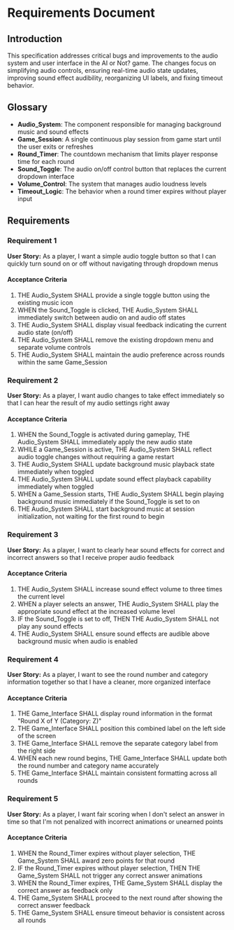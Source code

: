 # Requirements Document

## Introduction

This specification addresses critical bugs and improvements to the audio system and user interface in the AI or Not? game. The changes focus on simplifying audio controls, ensuring real-time audio state updates, improving sound effect audibility, reorganizing UI labels, and fixing timeout behavior.

## Glossary

- **Audio_System**: The component responsible for managing background music and sound effects
- **Game_Session**: A single continuous play session from game start until the user exits or refreshes
- **Round_Timer**: The countdown mechanism that limits player response time for each round
- **Sound_Toggle**: The audio on/off control button that replaces the current dropdown interface
- **Volume_Control**: The system that manages audio loudness levels
- **Timeout_Logic**: The behavior when a round timer expires without player input

## Requirements

### Requirement 1

**User Story:** As a player, I want a simple audio toggle button so that I can quickly turn sound on or off without navigating through dropdown menus

#### Acceptance Criteria

1. THE Audio_System SHALL provide a single toggle button using the existing music icon
2. WHEN the Sound_Toggle is clicked, THE Audio_System SHALL immediately switch between audio on and audio off states
3. THE Audio_System SHALL display visual feedback indicating the current audio state (on/off)
4. THE Audio_System SHALL remove the existing dropdown menu and separate volume controls
5. THE Audio_System SHALL maintain the audio preference across rounds within the same Game_Session

### Requirement 2

**User Story:** As a player, I want audio changes to take effect immediately so that I can hear the result of my audio settings right away

#### Acceptance Criteria

1. WHEN the Sound_Toggle is activated during gameplay, THE Audio_System SHALL immediately apply the new audio state
2. WHILE a Game_Session is active, THE Audio_System SHALL reflect audio toggle changes without requiring a game restart
3. THE Audio_System SHALL update background music playback state immediately when toggled
4. THE Audio_System SHALL update sound effect playback capability immediately when toggled
5. WHEN a Game_Session starts, THE Audio_System SHALL begin playing background music immediately if the Sound_Toggle is set to on
6. THE Audio_System SHALL start background music at session initialization, not waiting for the first round to begin

### Requirement 3

**User Story:** As a player, I want to clearly hear sound effects for correct and incorrect answers so that I receive proper audio feedback

#### Acceptance Criteria

1. THE Audio_System SHALL increase sound effect volume to three times the current level
2. WHEN a player selects an answer, THE Audio_System SHALL play the appropriate sound effect at the increased volume level
3. IF the Sound_Toggle is set to off, THEN THE Audio_System SHALL not play any sound effects
4. THE Audio_System SHALL ensure sound effects are audible above background music when audio is enabled

### Requirement 4

**User Story:** As a player, I want to see the round number and category information together so that I have a cleaner, more organized interface

#### Acceptance Criteria

1. THE Game_Interface SHALL display round information in the format "Round X of Y (Category: Z)"
2. THE Game_Interface SHALL position this combined label on the left side of the screen
3. THE Game_Interface SHALL remove the separate category label from the right side
4. WHEN each new round begins, THE Game_Interface SHALL update both the round number and category name accurately
5. THE Game_Interface SHALL maintain consistent formatting across all rounds

### Requirement 5

**User Story:** As a player, I want fair scoring when I don't select an answer in time so that I'm not penalized with incorrect animations or unearned points

#### Acceptance Criteria

1. WHEN the Round_Timer expires without player selection, THE Game_System SHALL award zero points for that round
2. IF the Round_Timer expires without player selection, THEN THE Game_System SHALL not trigger any correct answer animations
3. WHEN the Round_Timer expires, THE Game_System SHALL display the correct answer as feedback only
4. THE Game_System SHALL proceed to the next round after showing the correct answer feedback
5. THE Game_System SHALL ensure timeout behavior is consistent across all rounds
